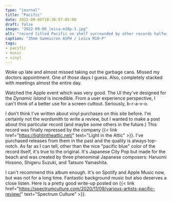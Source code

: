 ```yaml
---
type: "journal"
title: "Pacific"
date: 2022-09-06T10:39:57-05:00
draft: false
image: "2022-09-06_leica-m10p-1.jpg"
alt: "record titled Pacific on shelf surrounded by other records halfway in the frame"
caption: "35mm Summicron ASPH / Leica M10-P"
tags:
- pacific
- music
- vinyl
---
```


Woke up late and almost missed taking out the garbage cans. Missed my doctors appointment. One of _those_ days I guess. Also, completely stacked with meetings almost the entire day. 

Watched the Apple event which was very good. The UI they've designed for the _Dynamic Island_ is incredible. From a user experience perspective, I can't think of a better use for a screen cuttout. Seriously, b-r-a-v-o.

I don't think I've written about vinyl purchases on this site before. I'm certainly not the wordsmith to write a review, but I wanted to make a post about this particular record (and maybe some others in the future.) This record was finally repressed by the company {{< link href="https://lightintheattic.net/" text="Light in the Attic" >}}. I've purchased releases from them in the past and the quality is always top-notch. As far as I can tell, other than the nice "pacific blue" color of the record itself, it's true to the original. It's Japanese City Pop but made for the beach and was created by three phenominal Japanese composers: Haruomi Hosono, Shigeru Suzuki, and Tatsuro Yamashita. 

I can't recommend this album enough. It's on Spotify and Apple Music now, but was not for a long time. Fantastic background music but also deserves a close listen. Here is a pretty good write-up posted on {{< link href="https://spectrumculture.com/2020/11/09/various-artists-pacific-review/" text="Spectrum Culture" >}}.
